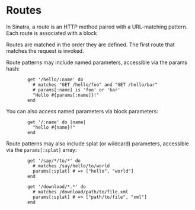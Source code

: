 Routes
======

In Sinatra, a route is an HTTP method paired with a URL-matching
pattern. Each route is associated with a block

Routes are matched in the order they are defined. The first route
that matches the request is invoked.

Route patterns may include named parameters, accessible via the params hash:

            get '/hello/:name' do
              # matches "GET /hello/foo" and "GET /hello/bar"
              # params[:name] is 'foo' or 'bar'
              "Hello #{params[:name]}!"
            end

You can also access named parameters via block parameters:

            get '/:name' do |name|
              "hello #{name}!"
            end

Route patterns may also include splat (or wildcard) parameters,
accessible via the `params[:splat]` array:

            get '/say/*/to/*' do
              # matches /say/hello/to/world
              params[:splat] # => ["hello", "world"]
            end

            get '/download/*.*' do
              # matches /download/path/to/file.xml
              params[:splat] # => ["path/to/file", "xml"]
            end
